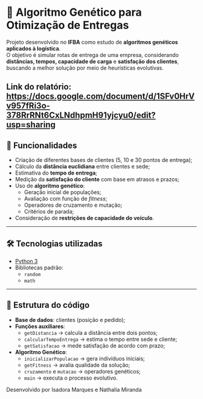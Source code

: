 # 🚚 Algoritmo Genético para Otimização de Entregas

Projeto desenvolvido no **IFBA** como estudo de **algoritmos genéticos aplicados à logística**.  
O objetivo é simular rotas de entrega de uma empresa, considerando **distâncias, tempos, capacidade de carga** e **satisfação dos clientes**, buscando a melhor solução por meio de heurísticas evolutivas.

Link do relatório: https://docs.google.com/document/d/1SFv0HrVv957fRi3o-378RrRNt6CxLNdhpmH91yjcyu0/edit?usp=sharing
---

## 📌 Funcionalidades
- Criação de diferentes bases de clientes (5, 10 e 30 pontos de entrega);
- Cálculo da **distância euclidiana** entre clientes e sede;
- Estimativa do **tempo de entrega**;
- Medição da **satisfação do cliente** com base em atrasos e prazos;
- Uso de **algoritmo genético**:
  - Geração inicial de populações;
  - Avaliação com função de *fitness*;
  - Operadores de cruzamento e mutação;
  - Critérios de parada;
- Consideração de **restrições de capacidade do veículo**.

---

## 🛠️ Tecnologias utilizadas
- [Python 3](https://www.python.org/)
- Bibliotecas padrão:
  - `random`
  - `math`

---

## 📂 Estrutura do código
- **Base de dados**: clientes (posição e pedido);
- **Funções auxiliares**:
  - `getDistancia` → calcula a distância entre dois pontos;
  - `calcularTempoEntrega` → estima o tempo entre sede e cliente;
  - `getSatisfacao` → mede satisfação de acordo com prazo;
- **Algoritmo Genético**:
  - `inicializarPopulacao` → gera indivíduos iniciais;
  - `getFitness` → avalia qualidade da solução;
  - `cruzamento` e `mutacao` → operadores genéticos;
  - `main` → executa o processo evolutivo.



Desenvolvido por Isadora Marques e Nathalia Miranda
